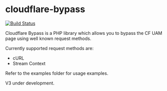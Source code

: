 # cloudflare-bypass
[![Build Status](https://travis-ci.org/KyranRana/cloudflare-bypass.svg?branch=master)](https://travis-ci.org/KyranRana/cloudflare-bypass)

Cloudflare Bypass is a PHP library which allows you to bypass the CF UAM page using well known request methods.

Currently supported request methods are:
* cURL
* Stream Context

Refer to the examples folder for usage examples.


V3 under development.
